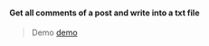 #### Get all comments of a post and write into a txt file

> Demo
> [demo](https://raw.githubusercontent.com/Nagai-Nano/get-all-cmts-of-a-post/master/demo.png)
